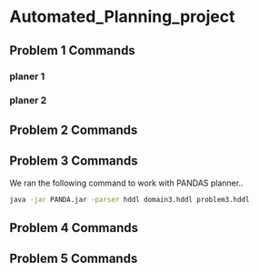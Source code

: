 # Automated_Planning_project

## Problem 1 Commands
### planer 1

### planer 2

## Problem 2 Commands

## Problem 3 Commands
We ran the following command to work with PANDAS planner..

```bash
java -jar PANDA.jar -parser hddl domain3.hddl problem3.hddl 

```



## Problem 4 Commands

## Problem 5 Commands
